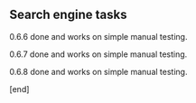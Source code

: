 ## Search engine tasks

0.6.6 done and works on simple manual testing.

0.6.7 done and works on simple manual testing.

0.6.8 done and works on simple manual testing.

[end]
